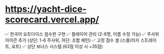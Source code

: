 # https://yacht-dice-scorecard.vercel.app/
✅ 한국어 요트다이스 점수판 구현
✅ 플레이어 관리 (2-6명, 이름 수정 가능)
✅ 주사위 아이콘 추가 (상단: 1-6 주사위, 하단: 조합 패턴)
✅ 고정 점수 셀 (스몰/라지 스트레이트, 요트)
✅ 상단 보너스 시스템 (63점 이상 시 +35점)
